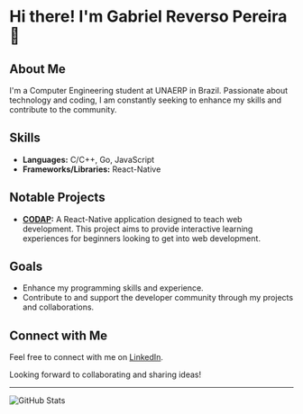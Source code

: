 # Hi there! I'm Gabriel Reverso Pereira 👋

## About Me

I'm a Computer Engineering student at UNAERP in Brazil. Passionate about technology and coding, I am constantly seeking to enhance my skills and contribute to the community. 

## Skills

- **Languages:** C/C++, Go, JavaScript
- **Frameworks/Libraries:** React-Native

## Notable Projects

- **[CODAP](https://codap.gabrielsimoesdeveloper.com.br):** A React-Native application designed to teach web development. This project aims to provide interactive learning experiences for beginners looking to get into web development.

## Goals

- Enhance my programming skills and experience.
- Contribute to and support the developer community through my projects and collaborations.

## Connect with Me

Feel free to connect with me on [LinkedIn](www.linkedin.com/in/gabriel-reverso-pereira-853277292).

Looking forward to collaborating and sharing ideas!

---

![GitHub Stats](https://github-readme-stats.vercel.app/api?username=your-github-username&show_icons=true&count_private=true&hide_title=true&hide=prs&hide_border=true&theme=radical)
